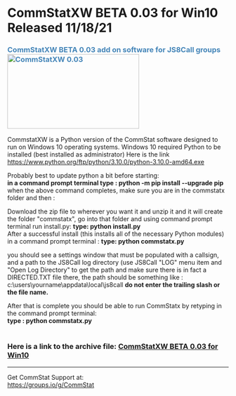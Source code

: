 # CommStatXW BETA 0.03 for Win10 Released 11/18/21
<h3 style="color: #4485b8;">CommStatXW BETA 0.03 add on software for JS8Call groups&nbsp;&nbsp;<img src="https://github.com/W5DMH/CommStatXR/blob/main/CommStatXBeta.png?raw=true" alt="CommStatXW 0.03" width="300" height="170" /></h3>

CommstatXW is a Python version of the CommStat software designed to run on Windows 10 operating systems. 
Windows 10 required Python to be installed (best installed as administrator) 
Here is the link https://www.python.org/ftp/python/3.10.0/python-3.10.0-amd64.exe

Probably best to update python a bit before starting: <br>
<b>in a command prompt terminal type : python -m pip install --upgrade pip </b>
when the above command completes, make sure you are in the commstatx folder and then : <br>

Download the zip file to wherever you want it and unzip it and it will create the folder "commstatx", go into that folder and using command prompt terminal run install.py: 
<b>type: python install.py </b><br>
After a successful install (this installs all of the necessary Python modules) in a command prompt terminal : 
<b>type: python commstatx.py</b>    

you should see a settings window that must be populated with a callsign, and a path to the 
JS8Call log directory (use JS8Call "LOG" menu item and "Open Log Directory" to get the path and
make sure there is in fact a DIRECTED.TXT file there, the path should be something like : 
c:\users\yourname\appdata\local\js8call <b>do not enter the trailing slash or the file name.</b> 

After that is complete you should be able to run CommStatx by retyping in the command prompt terminal:<br>
<b> type : python commstatx.py </b>
<br>
<BR>

 
<h3>Here is a link to the archive file:&nbsp;<a href="https://github.com/W5DMH/CommStatXW/raw/main/commstatx.zip" target="_blank" rel="noopener">CommStatXW BETA 0.03 for Win10 </a></h3>
<hr />

Get CommStat Support at: <br>
https://groups.io/g/CommStat
